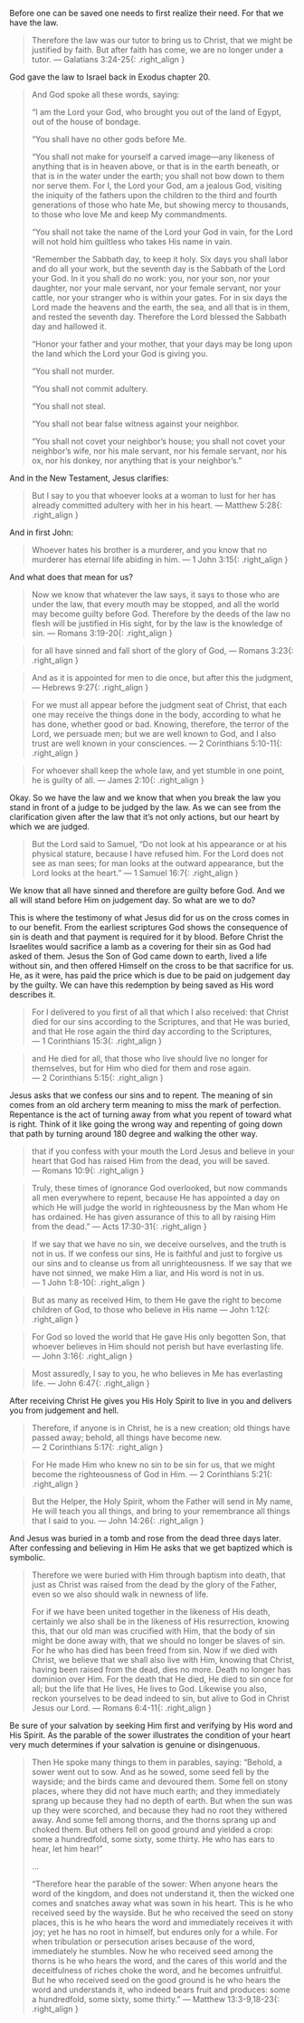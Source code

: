 Before one can be saved one needs to first realize their need.  For that we have the law.

> Therefore the law was our tutor to bring us to Christ, that we might be justified by faith.  But after faith has come, we are no longer under a tutor. —&nbsp;Galatians&nbsp;3:24-25{: .right_align }

God gave the law to Israel back in Exodus chapter 20.

> And God spoke all these words, saying:
> 
> “I am the Lord your God, who brought you out of the land of Egypt, out of the house of bondage.
> 
> “You shall have no other gods before Me.
> 
> “You shall not make for yourself a carved image—any likeness of anything that is in heaven above, or that is in the earth beneath, or that is in the water under the earth;  you shall not bow down to them nor serve them. For I, the Lord your God, am a jealous God, visiting the iniquity of the fathers upon the children to the third and fourth generations of those who hate Me,  but showing mercy to thousands, to those who love Me and keep My commandments.
> 
> “You shall not take the name of the Lord your God in vain, for the Lord will not hold him guiltless who takes His name in vain.
> 
> “Remember the Sabbath day, to keep it holy. Six days you shall labor and do all your work, but the seventh day is the Sabbath of the Lord your God. In it you shall do no work: you, nor your son, nor your daughter, nor your male servant, nor your female servant, nor your cattle, nor your stranger who is within your gates. For in six days the Lord made the heavens and the earth, the sea, and all that is in them, and rested the seventh day. Therefore the Lord blessed the Sabbath day and hallowed it.
> 
> “Honor your father and your mother, that your days may be long upon the land which the Lord your God is giving you.
> 
> “You shall not murder.
> 
> “You shall not commit adultery.
> 
> “You shall not steal.
> 
> “You shall not bear false witness against your neighbor.
> 
> “You shall not covet your neighbor’s house; you shall not covet your neighbor’s wife, nor his male servant, nor his female servant, nor his ox, nor his donkey, nor anything that is your neighbor’s.”

And in the New Testament, Jesus clarifies:

> But I say to you that whoever looks at a woman to lust for her has already committed adultery with her in his heart. —&nbsp;Matthew&nbsp;5:28{: .right_align }

And in first John:

> Whoever hates his brother is a murderer, and you know that no murderer has eternal life abiding in him. —&nbsp;1&nbsp;John&nbsp;3:15{: .right_align }

And what does that mean for us?

> Now we know that whatever the law says, it says to those who are under the law, that every mouth may be stopped, and all the world may become guilty before God. Therefore by the deeds of the law no flesh will be justified in His sight, for by the law is the knowledge of sin. —&nbsp;Romans&nbsp;3:19-20{: .right_align }

> for all have sinned and fall short of the glory of God, —&nbsp;Romans&nbsp;3:23{: .right_align }

> And as it is appointed for men to die once, but after this the judgment, —&nbsp;Hebrews&nbsp;9:27{: .right_align }

> For we must all appear before the judgment seat of Christ, that each one may receive the things done in the body, according to what he has done, whether good or bad. Knowing, therefore, the terror of the Lord, we persuade men; but we are well known to God, and I also trust are well known in your consciences. —&nbsp;2&nbsp;Corinthians&nbsp;5:10-11{: .right_align }

> For whoever shall keep the whole law, and yet stumble in one point, he is guilty of all. —&nbsp;James&nbsp;2:10{: .right_align }

Okay.  So we have the law and we know that when you break the law you stand in front of a judge to be judged by the law.  As we can see from the clarification given after the law that it’s not only actions, but our heart by which we are judged.

> But the Lord said to Samuel, “Do not look at his appearance or at his physical stature, because I have refused him. For the Lord does not see as man sees; for man looks at the outward appearance, but the Lord looks at the heart.” —&nbsp;1&nbsp;Samuel&nbsp;16:7{: .right_align }

We know that all have sinned and therefore are guilty before God.  And we all will stand before Him on judgement day.  So what are we to do?

This is where the testimony of what Jesus did for us on the cross comes in to our benefit.  From the earliest scriptures God shows the consequence of sin is death and that payment is required for it by blood.  Before Christ the Israelites would sacrifice a lamb as a covering for their sin as God had asked of them.  Jesus the Son of God came down to earth, lived a life without sin, and then offered Himself on the cross to be that sacrifice for us.  He, as it were, has paid the price which is due to be paid on judgement day by the guilty.  We can have this redemption by being saved as His word describes it.
 
> For I delivered to you first of all that which I also received: that Christ died for our sins according to the Scriptures, and that He was buried, and that He rose again the third day according to the Scriptures, —&nbsp;1&nbsp;Corinthians&nbsp;15:3{: .right_align }

> and He died for all, that those who live should live no longer for themselves, but for Him who died for them and rose again. —&nbsp;2&nbsp;Corinthians&nbsp;5:15{: .right_align }

Jesus asks that we confess our sins and to repent.  The meaning of sin comes from an old archery term meaning to miss the mark of perfection.  Repentance is the act of turning away from what you repent of toward what is right.  Think of it like going the wrong way and repenting of going down that path by turning around 180 degree and walking the other way.

> that if you confess with your mouth the Lord Jesus and believe in your heart that God has raised Him from the dead, you will be saved. —&nbsp;Romans&nbsp;10:9{: .right_align }

> Truly, these times of ignorance God overlooked, but now commands all men everywhere to repent, because He has appointed a day on which He will judge the world in righteousness by the Man whom He has ordained. He has given assurance of this to all by raising Him from the dead.” —&nbsp;Acts&nbsp;17:30-31{: .right_align }

> If we say that we have no sin, we deceive ourselves, and the truth is not in us. If we confess our sins, He is faithful and just to forgive us our sins and to cleanse us from all unrighteousness. If we say that we have not sinned, we make Him a liar, and His word is not in us. —&nbsp;1&nbsp;John&nbsp;1:8-10{: .right_align }

> But as many as received Him, to them He gave the right to become children of God, to those who believe in His name —&nbsp;John&nbsp;1:12{: .right_align }

> For God so loved the world that He gave His only begotten Son, that whoever believes in Him should not perish but have everlasting life. —&nbsp;John&nbsp;3:16{: .right_align }

> Most assuredly, I say to you, he who believes in Me has everlasting life. —&nbsp;John&nbsp;6:47{: .right_align }

After receiving Christ He gives you His Holy Spirit to live in you and delivers you from judgement and hell.

> Therefore, if anyone is in Christ, he is a new creation; old things have passed away; behold, all things have become new. —&nbsp;2&nbsp;Corinthians&nbsp;5:17{: .right_align }

> For He made Him who knew no sin to be sin for us, that we might become the righteousness of God in Him. —&nbsp;2&nbsp;Corinthians&nbsp;5:21{: .right_align }

> But the Helper, the Holy Spirit, whom the Father will send in My name, He will teach you all things, and bring to your remembrance all things that I said to you. —&nbsp;John&nbsp;14:26{: .right_align }

And Jesus was buried in a tomb and rose from the dead three days later.  After confessing and believing in Him He asks that we get baptized which is symbolic.

> Therefore we were buried with Him through baptism into death, that just as Christ was raised from the dead by the glory of the Father, even so we also should walk in newness of life.
> 
> For if we have been united together in the likeness of His death, certainly we also shall be in the likeness of His resurrection, knowing this, that our old man was crucified with Him, that the body of sin might be done away with, that we should no longer be slaves of sin. For he who has died has been freed from sin. Now if we died with Christ, we believe that we shall also live with Him, knowing that Christ, having been raised from the dead, dies no more. Death no longer has dominion over Him. For the death that He died, He died to sin once for all; but the life that He lives, He lives to God. Likewise you also, reckon yourselves to be dead indeed to sin, but alive to God in Christ Jesus our Lord. —&nbsp;Romans&nbsp;6:4-11{: .right_align }

Be sure of your salvation by seeking Him first and verifying by His word and His Spirit.  As the parable of the sower illustrates the condition of your heart very much determines if your salvation is genuine or disingenuous.

> Then He spoke many things to them in parables, saying: “Behold, a sower went out to sow. And as he sowed, some seed fell by the wayside; and the birds came and devoured them. Some fell on stony places, where they did not have much earth; and they immediately sprang up because they had no depth of earth. But when the sun was up they were scorched, and because they had no root they withered away. And some fell among thorns, and the thorns sprang up and choked them. But others fell on good ground and yielded a crop: some a hundredfold, some sixty, some thirty. He who has ears to hear, let him hear!”
>
> …
>
> “Therefore hear the parable of the sower: When anyone hears the word of the kingdom, and does not understand it, then the wicked one comes and snatches away what was sown in his heart. This is he who received seed by the wayside. But he who received the seed on stony places, this is he who hears the word and immediately receives it with joy; yet he has no root in himself, but endures only for a while. For when tribulation or persecution arises because of the word, immediately he stumbles. Now he who received seed among the thorns is he who hears the word, and the cares of this world and the deceitfulness of riches choke the word, and he becomes unfruitful. But he who received seed on the good ground is he who hears the word and understands it, who indeed bears fruit and produces: some a hundredfold, some sixty, some thirty.” —&nbsp;Matthew&nbsp;13:3-9,18-23{: .right_align }

